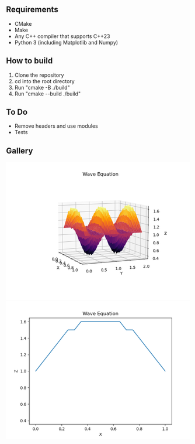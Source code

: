 ## Requirements
- CMake
- Make
- Any C++ compiler that supports C++23
- Python 3 (including Matplotlib and Numpy)

## How to build
1. Clone the repository
2. cd into the root directory
3. Run "cmake -B ./build"
4. Run "cmake --build ./build"

## To Do
- Remove headers and use modules
- Tests

## Gallery
![me](https://github.com/bnksn/DiffEqSolver/blob/main/gallery/wavePlot.png)
![me](https://github.com/bnksn/DiffEqSolver/blob/main/gallery/waveAnim.gif)
